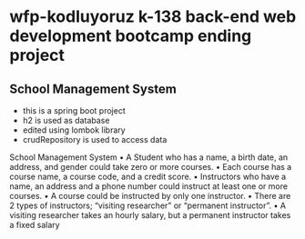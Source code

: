 
# wfp-kodluyoruz k-138 back-end web development bootcamp ending project

## School Management System

- this is a spring boot project
- h2 is used as database
- edited using lombok library
- crudRepository is used to access data


School Management System
• A Student who has a name, a birth date, an address, and gender could 
take zero or more courses.
• Each course has a course name, a course code, and a credit score.
• Instructors who have a name, an address and a phone number could 
instruct at least one or more courses.
• A course could be instructed by only one instructor.
• There are 2 types of instructors; “visiting researcher” or “permanent 
instructor”.
• A visiting researcher takes an hourly salary, but a permanent 
instructor takes a fixed salary
